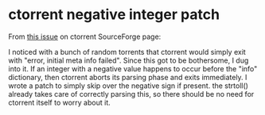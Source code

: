 # ctorrent negative integer patch
From [this issue](https://sourceforge.net/p/dtorrent/bugs/21/) on ctorrent SourceForge page:

I noticed with a bunch of random torrents that ctorrent would simply exit with "error, initial meta info failed". Since this got to be bothersome, I dug into it. If an integer with a negative value happens to occur before the "info" dictionary, then ctorrent aborts its parsing phase and exits immediately.
I wrote a patch to simply skip over the negative sign if present. the strtoll() already takes care of correctly parsing this, so there should be no need for ctorrent itself to worry about it.
